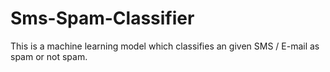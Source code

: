 # Sms-Spam-Classifier
This is a machine learning model which classifies an given SMS / E-mail as spam or not spam.
